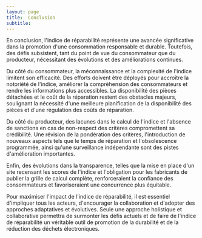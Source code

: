 ```yaml
---
layout: page
title:  Conclusion
subtitle: 
---
```

En conclusion, l'indice de réparabilité représente une avancée significative dans la promotion d'une consommation responsable et durable. Toutefois, des défis subsistent, tant du point de vue du consommateur que du producteur, nécessitant des évolutions et des améliorations continues.

Du côté du consommateur, la méconnaissance et la complexité de l'indice limitent son efficacité. Des efforts doivent être déployés pour accroître la notoriété de l'indice, améliorer la compréhension des consommateurs et rendre les informations plus accessibles. La disponibilité des pièces détachées et le coût de la réparation restent des obstacles majeurs, soulignant la nécessité d'une meilleure planification de la disponibilité des pièces et d'une régulation des coûts de réparation.

Du côté du producteur, des lacunes dans le calcul de l'indice et l'absence de sanctions en cas de non-respect des critères compromettent sa crédibilité. Une révision de la pondération des critères, l'introduction de nouveaux aspects tels que le temps de réparation et l'obsolescence programmée, ainsi qu'une surveillance indépendante sont des pistes d'amélioration importantes.

Enfin, des évolutions dans la transparence, telles que la mise en place d'un site recensant les scores de l'indice et l'obligation pour les fabricants de publier la grille de calcul complète, renforceraient la confiance des consommateurs et favoriseraient une concurrence plus équitable.

Pour maximiser l'impact de l'indice de réparabilité, il est essentiel d'impliquer tous les acteurs, d'encourager la collaboration et d'adopter des approches adaptatives et évolutives. Seule une approche holistique et collaborative permettra de surmonter les défis actuels et de faire de l'indice de réparabilité un véritable outil de promotion de la durabilité et de la réduction des déchets électroniques.
